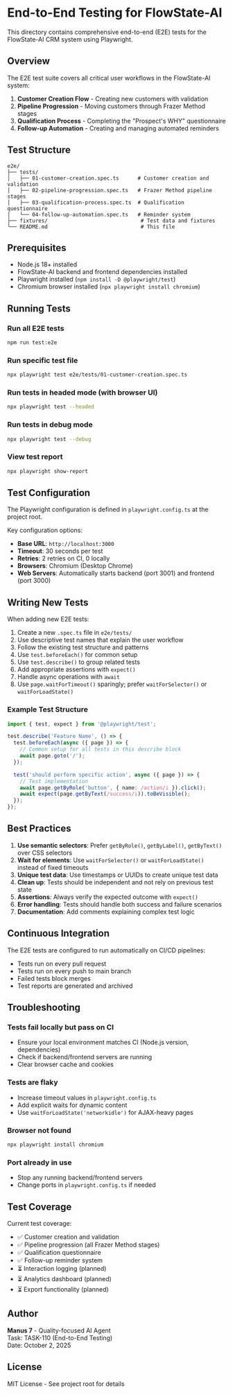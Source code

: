 # End-to-End Testing for FlowState-AI

This directory contains comprehensive end-to-end (E2E) tests for the FlowState-AI CRM system using Playwright.

## Overview

The E2E test suite covers all critical user workflows in the FlowState-AI system:

1. **Customer Creation Flow** - Creating new customers with validation
2. **Pipeline Progression** - Moving customers through Frazer Method stages
3. **Qualification Process** - Completing the "Prospect's WHY" questionnaire
4. **Follow-up Automation** - Creating and managing automated reminders

## Test Structure

```
e2e/
├── tests/
│   ├── 01-customer-creation.spec.ts      # Customer creation and validation
│   ├── 02-pipeline-progression.spec.ts   # Frazer Method pipeline stages
│   ├── 03-qualification-process.spec.ts  # Qualification questionnaire
│   └── 04-follow-up-automation.spec.ts   # Reminder system
├── fixtures/                              # Test data and fixtures
└── README.md                              # This file
```

## Prerequisites

- Node.js 18+ installed
- FlowState-AI backend and frontend dependencies installed
- Playwright installed (`npm install -D @playwright/test`)
- Chromium browser installed (`npx playwright install chromium`)

## Running Tests

### Run all E2E tests

```bash
npm run test:e2e
```

### Run specific test file

```bash
npx playwright test e2e/tests/01-customer-creation.spec.ts
```

### Run tests in headed mode (with browser UI)

```bash
npx playwright test --headed
```

### Run tests in debug mode

```bash
npx playwright test --debug
```

### View test report

```bash
npx playwright show-report
```

## Test Configuration

The Playwright configuration is defined in `playwright.config.ts` at the project root.

Key configuration options:

- **Base URL**: `http://localhost:3000`
- **Timeout**: 30 seconds per test
- **Retries**: 2 retries on CI, 0 locally
- **Browsers**: Chromium (Desktop Chrome)
- **Web Servers**: Automatically starts backend (port 3001) and frontend (port 3000)

## Writing New Tests

When adding new E2E tests:

1. Create a new `.spec.ts` file in `e2e/tests/`
2. Use descriptive test names that explain the user workflow
3. Follow the existing test structure and patterns
4. Use `test.beforeEach()` for common setup
5. Use `test.describe()` to group related tests
6. Add appropriate assertions with `expect()`
7. Handle async operations with `await`
8. Use `page.waitForTimeout()` sparingly; prefer `waitForSelector()` or `waitForLoadState()`

### Example Test Structure

```typescript
import { test, expect } from '@playwright/test';

test.describe('Feature Name', () => {
  test.beforeEach(async ({ page }) => {
    // Common setup for all tests in this describe block
    await page.goto('/');
  });

  test('should perform specific action', async ({ page }) => {
    // Test implementation
    await page.getByRole('button', { name: /action/i }).click();
    await expect(page.getByText(/success/i)).toBeVisible();
  });
});
```

## Best Practices

1. **Use semantic selectors**: Prefer `getByRole()`, `getByLabel()`, `getByText()` over CSS selectors
2. **Wait for elements**: Use `waitForSelector()` or `waitForLoadState()` instead of fixed timeouts
3. **Unique test data**: Use timestamps or UUIDs to create unique test data
4. **Clean up**: Tests should be independent and not rely on previous test state
5. **Assertions**: Always verify the expected outcome with `expect()`
6. **Error handling**: Tests should handle both success and failure scenarios
7. **Documentation**: Add comments explaining complex test logic

## Continuous Integration

The E2E tests are configured to run automatically on CI/CD pipelines:

- Tests run on every pull request
- Tests run on every push to main branch
- Failed tests block merges
- Test reports are generated and archived

## Troubleshooting

### Tests fail locally but pass on CI

- Ensure your local environment matches CI (Node.js version, dependencies)
- Check if backend/frontend servers are running
- Clear browser cache and cookies

### Tests are flaky

- Increase timeout values in `playwright.config.ts`
- Add explicit waits for dynamic content
- Use `waitForLoadState('networkidle')` for AJAX-heavy pages

### Browser not found

```bash
npx playwright install chromium
```

### Port already in use

- Stop any running backend/frontend servers
- Change ports in `playwright.config.ts` if needed

## Test Coverage

Current test coverage:

- ✅ Customer creation and validation
- ✅ Pipeline progression (all Frazer Method stages)
- ✅ Qualification questionnaire
- ✅ Follow-up reminder system
- ⏳ Interaction logging (planned)
- ⏳ Analytics dashboard (planned)
- ⏳ Export functionality (planned)

## Author

**Manus 7** - Quality-focused AI Agent  
Task: TASK-110 (End-to-End Testing)  
Date: October 2, 2025

## License

MIT License - See project root for details
